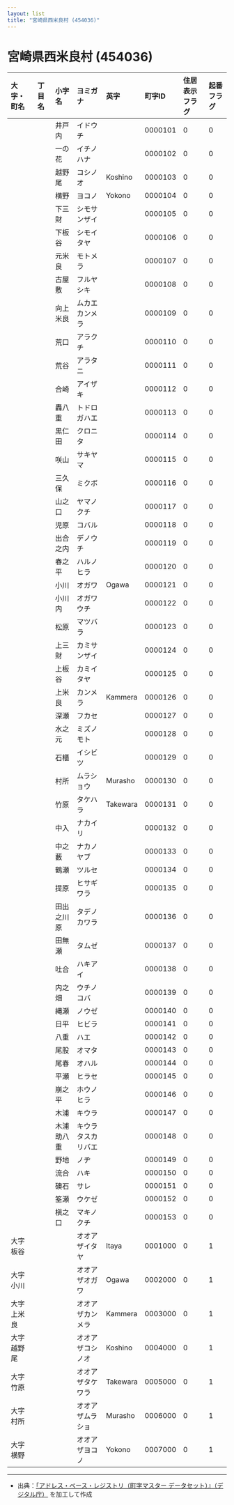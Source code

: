 ```yaml
---
layout: list
title: "宮崎県西米良村 (454036)"
---
```


# 宮崎県西米良村 (454036)

| 大字・町名 | 丁目名 | 小字名 | ヨミガナ | 英字 | 町字ID | 住居表示フラグ | 起番フラグ |
|:---|:---|:---|:---|:---|:---|:---|:---|
|  |  | 井戸内 |   イドウチ |  | 0000101 | 0 | 0 |
|  |  | 一の花 |   イチノハナ |  | 0000102 | 0 | 0 |
|  |  | 越野尾 |   コシノオ | Koshino | 0000103 | 0 | 0 |
|  |  | 横野 |   ヨコノ | Yokono | 0000104 | 0 | 0 |
|  |  | 下三財 |   シモサンザイ |  | 0000105 | 0 | 0 |
|  |  | 下板谷 |   シモイタヤ |  | 0000106 | 0 | 0 |
|  |  | 元米良 |   モトメラ |  | 0000107 | 0 | 0 |
|  |  | 古屋敷 |   フルヤシキ |  | 0000108 | 0 | 0 |
|  |  | 向上米良 |   ムカエカンメラ |  | 0000109 | 0 | 0 |
|  |  | 荒口 |   アラクチ |  | 0000110 | 0 | 0 |
|  |  | 荒谷 |   アラタニ |  | 0000111 | 0 | 0 |
|  |  | 合崎 |   アイザキ |  | 0000112 | 0 | 0 |
|  |  | 轟八重 |   トドロガハエ |  | 0000113 | 0 | 0 |
|  |  | 黒仁田 |   クロニタ |  | 0000114 | 0 | 0 |
|  |  | 咲山 |   サキヤマ |  | 0000115 | 0 | 0 |
|  |  | 三久保 |   ミクボ |  | 0000116 | 0 | 0 |
|  |  | 山之口 |   ヤマノクチ |  | 0000117 | 0 | 0 |
|  |  | 児原 |   コバル |  | 0000118 | 0 | 0 |
|  |  | 出合之内 |   デノウチ |  | 0000119 | 0 | 0 |
|  |  | 春之平 |   ハルノヒラ |  | 0000120 | 0 | 0 |
|  |  | 小川 |   オガワ | Ogawa | 0000121 | 0 | 0 |
|  |  | 小川内 |   オガワウチ |  | 0000122 | 0 | 0 |
|  |  | 松原 |   マツバラ |  | 0000123 | 0 | 0 |
|  |  | 上三財 |   カミサンザイ |  | 0000124 | 0 | 0 |
|  |  | 上板谷 |   カミイタヤ |  | 0000125 | 0 | 0 |
|  |  | 上米良 |   カンメラ | Kammera | 0000126 | 0 | 0 |
|  |  | 深瀬 |   フカセ |  | 0000127 | 0 | 0 |
|  |  | 水之元 |   ミズノモト |  | 0000128 | 0 | 0 |
|  |  | 石櫃 |   イシビツ |  | 0000129 | 0 | 0 |
|  |  | 村所 |   ムラショウ | Murasho | 0000130 | 0 | 0 |
|  |  | 竹原 |   タケハラ | Takewara | 0000131 | 0 | 0 |
|  |  | 中入 |   ナカイリ |  | 0000132 | 0 | 0 |
|  |  | 中之藪 |   ナカノヤブ |  | 0000133 | 0 | 0 |
|  |  | 鶴瀬 |   ツルセ |  | 0000134 | 0 | 0 |
|  |  | 提原 |   ヒサギワラ |  | 0000135 | 0 | 0 |
|  |  | 田出之川原 |   タデノカワラ |  | 0000136 | 0 | 0 |
|  |  | 田無瀬 |   タムゼ |  | 0000137 | 0 | 0 |
|  |  | 吐合 |   ハキアイ |  | 0000138 | 0 | 0 |
|  |  | 内之畑 |   ウチノコバ |  | 0000139 | 0 | 0 |
|  |  | 縄瀬 |   ノウゼ |  | 0000140 | 0 | 0 |
|  |  | 日平 |   ヒビラ |  | 0000141 | 0 | 0 |
|  |  | 八重 |   ハエ |  | 0000142 | 0 | 0 |
|  |  | 尾股 |   オマタ |  | 0000143 | 0 | 0 |
|  |  | 尾春 |   オハル |  | 0000144 | 0 | 0 |
|  |  | 平瀬 |   ヒラセ |  | 0000145 | 0 | 0 |
|  |  | 崩之平 |   ホウノヒラ |  | 0000146 | 0 | 0 |
|  |  | 木浦 |   キウラ |  | 0000147 | 0 | 0 |
|  |  | 木浦助八重 |   キウラタスカリバエ |  | 0000148 | 0 | 0 |
|  |  | 野地 |   ノヂ |  | 0000149 | 0 | 0 |
|  |  | 流合 |   ハキ |  | 0000150 | 0 | 0 |
|  |  | 礇石 |   サレ |  | 0000151 | 0 | 0 |
|  |  | 筌瀬 |   ウケゼ |  | 0000152 | 0 | 0 |
|  |  | 槇之口 |   マキノクチ |  | 0000153 | 0 | 0 |
| 大字板谷 |  |  | オオアザイタヤ   | Itaya | 0001000 | 0 | 1 |
| 大字小川 |  |  | オオアザオガワ   | Ogawa | 0002000 | 0 | 1 |
| 大字上米良 |  |  | オオアザカンメラ   | Kammera | 0003000 | 0 | 1 |
| 大字越野尾 |  |  | オオアザコシノオ   | Koshino | 0004000 | 0 | 1 |
| 大字竹原 |  |  | オオアザタケワラ   | Takewara | 0005000 | 0 | 1 |
| 大字村所 |  |  | オオアザムラショ   | Murasho | 0006000 | 0 | 1 |
| 大字横野 |  |  | オオアザヨコノ   | Yokono | 0007000 | 0 | 1 |

---

- 出典：[「アドレス・ベース・レジストリ（町字マスター データセット）』（デジタル庁）](https://www.digital.go.jp/policies/base_registry_address/) を加工して作成